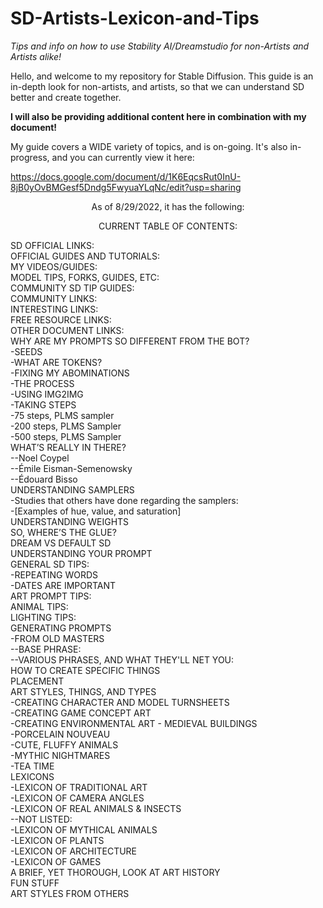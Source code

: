 # SD-Artists-Lexicon-and-Tips
<i>Tips and info on how to use Stability AI/Dreamstudio for non-Artists and Artists alike!</i>


Hello, and welcome to my repository for Stable Diffusion. This guide is an in-depth look for non-artists, and artists, so that we can understand SD better and create together.

**I will also be providing additional content here in combination with my document!**

My guide covers a WIDE variety of topics, and is on-going. It's also in-progress, and you can currently view it here:

https://docs.google.com/document/d/1K6EqcsRut0InU-8jB0yOvBMGesf5Dndg5FwyuaYLqNc/edit?usp=sharing

<p align="center">As of 8/29/2022, it has the following:

<p align="center">CURRENT TABLE OF CONTENTS:

SD OFFICIAL LINKS:<br>
OFFICIAL GUIDES AND TUTORIALS:	<br>
MY VIDEOS/GUIDES:	<br>
MODEL TIPS, FORKS, GUIDES, ETC:	<br>
COMMUNITY SD TIP GUIDES:	<br>
COMMUNITY LINKS:	<br>
INTERESTING LINKS:	<br>
FREE RESOURCE LINKS:	<br>
OTHER DOCUMENT LINKS:	<br>
WHY ARE MY PROMPTS SO DIFFERENT FROM THE BOT?	<br>
-SEEDS<br>
-WHAT ARE TOKENS?	<br>
-FIXING MY ABOMINATIONS	<br>
-THE PROCESS	<br>
-USING IMG2IMG	<br>
-TAKING STEPS	<br>
-75 steps, PLMS sampler	<br>
-200 steps, PLMS Sampler	<br>
-500 steps, PLMS Sampler	<br>
WHAT’S REALLY IN THERE?	<br>
--Noel Coypel	<br>
--Émile Eisman-Semenowsky	<br>
--Édouard Bisso	<br>
UNDERSTANDING SAMPLERS	<br>
-Studies that others have done regarding the samplers:	<br>
-[Examples of hue, value, and saturation]	<br>
UNDERSTANDING WEIGHTS	<br>
SO, WHERE’S THE GLUE?	<br>
DREAM VS DEFAULT SD	<br>
UNDERSTANDING YOUR PROMPT	<br>
GENERAL SD TIPS:	<br>
-REPEATING WORDS	<br>
-DATES ARE IMPORTANT	<br>
ART PROMPT TIPS:	<br>
ANIMAL TIPS:	<br>
LIGHTING TIPS:	<br>
GENERATING PROMPTS	<br>
-FROM OLD MASTERS	<br>
--BASE PHRASE:	<br>
--VARIOUS PHRASES, AND WHAT THEY'LL NET YOU:	<br>
HOW TO CREATE SPECIFIC THINGS	<br>
PLACEMENT	<br>
ART STYLES, THINGS, AND TYPES	<br>
-CREATING CHARACTER AND MODEL TURNSHEETS	<br>
-CREATING GAME CONCEPT ART	<br>
-CREATING ENVIRONMENTAL ART - MEDIEVAL BUILDINGS	<br>
-PORCELAIN NOUVEAU	<br>
-CUTE, FLUFFY ANIMALS	<br>
-MYTHIC NIGHTMARES	<br>
-TEA TIME	<br>
LEXICONS	<br>
-LEXICON OF TRADITIONAL ART	<br>
-LEXICON OF CAMERA ANGLES	<br>
-LEXICON OF REAL ANIMALS & INSECTS	<br>
--NOT LISTED:	<br>
-LEXICON OF MYTHICAL ANIMALS	<br>
-LEXICON OF PLANTS	<br>
-LEXICON OF ARCHITECTURE	<br>
-LEXICON OF GAMES	<br>
A BRIEF, YET THOROUGH, LOOK AT ART HISTORY	<br>
FUN STUFF	<br>
ART STYLES FROM OTHERS	<br>
